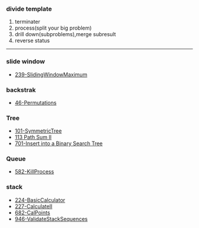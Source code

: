 ### divide template
1. terminater
2. process(split your big problem)
3. drill down(subproblems),merge subresult
4. reverse status

--- 
### slide window
- [239-SlidingWindowMaximum](src/main/java/org/leetcode/windows/SlidingWindowMaximum_239.java)
### backstrak
- [46-Permutations](src/main/java/org/leetcode/recursion/Permutations_46.java)
### Tree
- [101-SymmetricTree](src/main/java/org/leetcode/tree/SymmetricTree_101.java)
- [113 Path Sum II](src/main/java/org/leetcode/tree/PathSumII_113.java)
- [701-Insert into a Binary Search Tree](src/main/java/org/leetcode/tree/InsertBinarySearchTree_701.java)
### Queue
- [582-KillProcess](src/main/java/org/leetcode/graph/KillProcess_582.java)
### stack
- [224-BasicCalculator](src/main/java/org/leetcode/stackqueue/BasicCalculator_224.java)
- [227-CalculateII](src/main/java/org/leetcode/stackqueue/CalculateII_227.java)
- [682-CalPoints](src/main/java/org/leetcode/stackqueue/CalPoints_682.java)
- [946-ValidateStackSequences](src/main/java/org/leetcode/stackqueue/ValidateStackSequences_946.java)